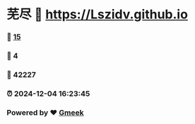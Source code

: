 # 芜尽 :link: https://Lszidv.github.io 
### :page_facing_up: [15](https://Lszidv.github.io/tag.html) 
### :speech_balloon: 4 
### :hibiscus: 42227 
### :alarm_clock: 2024-12-04 16:23:45 
### Powered by :heart: [Gmeek](https://github.com/Meekdai/Gmeek)
